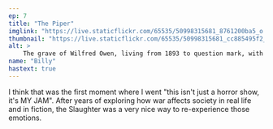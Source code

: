 ```yaml
---
ep: 7
title: "The Piper"
imglink: "https://live.staticflickr.com/65535/50998315681_8761200ba5_o.jpg"
thumbnail: "https://live.staticflickr.com/65535/50998315681_cc885495f2_q.jpg"
alt: >
    The grave of Wilfred Owen, living from 1893 to question mark, with a cross on top. The grave is on a grassy hill with a mouse peeking from below, and surrounded by floating music notes. The image is framed with barbed wire.
name: "Billy"
hastext: true
---
```

I think that was the first moment where I went "this isn't just a horror show, it's MY JAM". After years of exploring how war affects society in real life and in fiction, the Slaughter was a very nice way to re-experience those emotions.